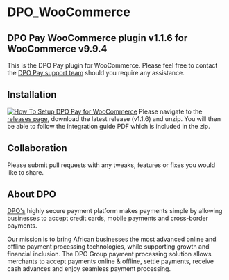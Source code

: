 # DPO_WooCommerce

## DPO Pay WooCommerce plugin v1.1.6 for WooCommerce v9.9.4

This is the DPO Pay plugin for WooCommerce. Please feel free to contact
the [DPO Pay support team](https://dpogroup.com/contact-us/) should you require any assistance.

## Installation

[![How To Setup DPO Pay for WooCommerce](https://appinlet.com/wp-content/uploads/2021/01/How-To-Setup-DPO-Group-for-WooCommerce.jpg)](https://www.youtube.com/watch?v=AWZ13mdru2E "How To Setup DPO Pay for WooCommerce")
Please navigate to the [releases page](https://github.com/DPO-Group/DPO_WooCommerce/releases), download the
latest release (v1.1.6) and unzip. You will then be able to follow the integration guide PDF which is included in the
zip.

## Collaboration

Please submit pull requests with any tweaks, features or fixes you would like to share.

## About DPO

[DPO's](https://dpogroup.com/) highly secure payment platform makes payments simple by allowing businesses to
accept credit cards, mobile payments and cross-border payments.

Our mission is to bring African businesses the most advanced online and offline payment processing technologies, while
supporting growth and financial inclusion. The DPO Group payment processing solution allows merchants to accept payments
online & offline, settle payments, receive cash advances and enjoy seamless payment processing.
